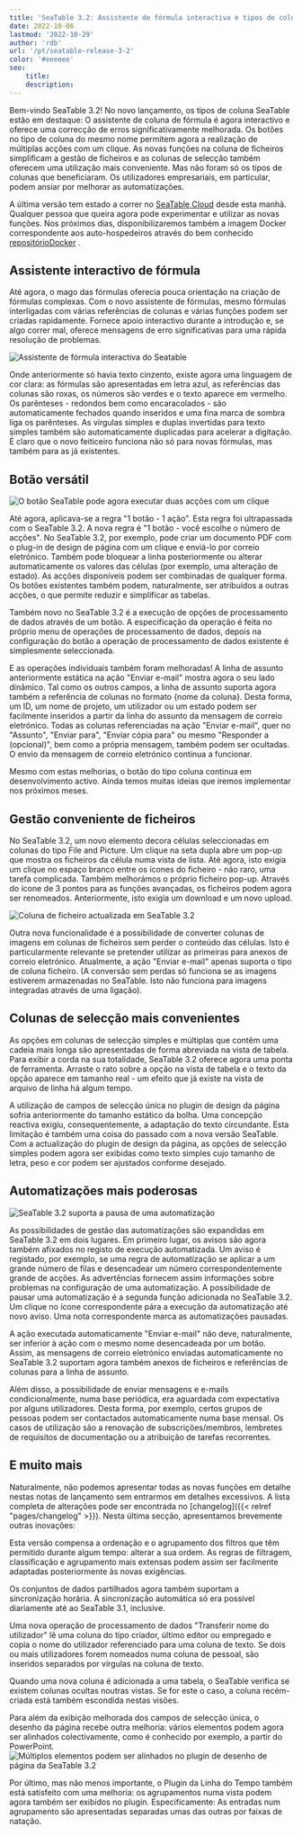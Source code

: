 ```yaml
---
title: 'SeaTable 3.2: Assistente de fórmula interactiva e tipos de colunas melhorados'
date: 2022-10-06
lastmod: '2022-10-29'
author: 'rdb'
url: '/pt/seatable-release-3-2'
color: '#eeeeee'
seo:
    title:
    description:
---
```


Bem-vindo SeaTable 3.2! No novo lançamento, os tipos de coluna SeaTable estão em destaque: O assistente de coluna de fórmula é agora interactivo e oferece uma correcção de erros significativamente melhorada. Os botões no tipo de coluna do mesmo nome permitem agora a realização de múltiplas acções com um clique. As novas funções na coluna de ficheiros simplificam a gestão de ficheiros e as colunas de selecção também oferecem uma utilização mais conveniente. Mas não foram só os tipos de colunas que beneficiaram. Os utilizadores empresariais, em particular, podem ansiar por melhorar as automatizações.

A última versão tem estado a correr no [SeaTable Cloud](https://cloud.seatable.io) desde esta manhã. Qualquer pessoa que queira agora pode experimentar e utilizar as novas funções. Nos próximos dias, disponibilizaremos também a imagem Docker correspondente aos auto-hospedeiros através do bem conhecido [repositórioDocker](https://hub.docker.com/r/seatable/seatable-enterprise/tags) .

## Assistente interactivo de fórmula

Até agora, o mago das fórmulas oferecia pouca orientação na criação de fórmulas complexas. Com o novo assistente de fórmulas, mesmo fórmulas interligadas com várias referências de colunas e várias funções podem ser criadas rapidamente. Fornece apoio interactivo durante a introdução e, se algo correr mal, oferece mensagens de erro significativas para uma rápida resolução de problemas.

![Assistente de fórmula interactiva do Seatable](SeaTable3.2_FormulaWizard.png)

Onde anteriormente só havia texto cinzento, existe agora uma linguagem de cor clara: as fórmulas são apresentadas em letra azul, as referências das colunas são roxas, os números são verdes e o texto aparece em vermelho. Os parênteses - redondos bem como encaracolados - são automaticamente fechados quando inseridos e uma fina marca de sombra liga os parênteses. As vírgulas simples e duplas invertidas para texto simples também são automaticamente duplicadas para acelerar a digitação. É claro que o novo feiticeiro funciona não só para novas fórmulas, mas também para as já existentes.

## Botão versátil

![O botão SeaTable pode agora executar duas acções com um clique](SeaTable3.2_ButtonColumn.png)

Até agora, aplicava-se a regra "1 botão - 1 ação". Esta regra foi ultrapassada com o SeaTable 3.2. A nova regra é "1 botão - você escolhe o número de acções". No SeaTable 3.2, por exemplo, pode criar um documento PDF com o plug-in de design de página com um clique e enviá-lo por correio eletrónico. Também pode bloquear a linha posteriormente ou alterar automaticamente os valores das células (por exemplo, uma alteração de estado). As acções disponíveis podem ser combinadas de qualquer forma. Os botões existentes também podem, naturalmente, ser atribuídos a outras acções, o que permite reduzir e simplificar as tabelas.

Também novo no SeaTable 3.2 é a execução de opções de processamento de dados através de um botão. A especificação da operação é feita no próprio menu de operações de processamento de dados, depois na configuração do botão a operação de processamento de dados existente é simplesmente seleccionada.

E as operações individuais também foram melhoradas! A linha de assunto anteriormente estática na ação "Enviar e-mail" mostra agora o seu lado dinâmico. Tal como os outros campos, a linha de assunto suporta agora também a referência de colunas no formato {nome da coluna}. Desta forma, um ID, um nome de projeto, um utilizador ou um estado podem ser facilmente inseridos a partir da linha do assunto da mensagem de correio eletrónico. Todas as colunas referenciadas na ação "Enviar e-mail", quer no "Assunto", "Enviar para", "Enviar cópia para" ou mesmo "Responder a (opcional)", bem como a própria mensagem, também podem ser ocultadas. O envio da mensagem de correio eletrónico continua a funcionar.

Mesmo com estas melhorias, o botão do tipo coluna continua em desenvolvimento activo. Ainda temos muitas ideias que iremos implementar nos próximos meses.

## Gestão conveniente de ficheiros

No SeaTable 3.2, um novo elemento decora células seleccionadas em colunas do tipo File and Picture. Um clique na seta dupla abre um pop-up que mostra os ficheiros da célula numa vista de lista. Até agora, isto exigia um clique no espaço branco entre os ícones do ficheiro - não raro, uma tarefa complicada. Também melhorámos o próprio ficheiro pop-up. Através do ícone de 3 pontos para as funções avançadas, os ficheiros podem agora ser renomeados. Anteriormente, isto exigia um download e um novo upload.

![Coluna de ficheiro actualizada em SeaTable 3.2](SeaTable3.2_FileColumn.png)

Outra nova funcionalidade é a possibilidade de converter colunas de imagens em colunas de ficheiros sem perder o conteúdo das células. Isto é particularmente relevante se pretender utilizar as primeiras para anexos de correio eletrónico. Atualmente, a ação "Enviar e-mail" apenas suporta o tipo de coluna ficheiro. (A conversão sem perdas só funciona se as imagens estiverem armazenadas no SeaTable. Isto não funciona para imagens integradas através de uma ligação).

## Colunas de selecção mais convenientes

As opções em colunas de selecção simples e múltiplas que contêm uma cadeia mais longa são apresentadas de forma abreviada na vista de tabela. Para exibir a corda na sua totalidade, SeaTable 3.2 oferece agora uma ponta de ferramenta. Arraste o rato sobre a opção na vista de tabela e o texto da opção aparece em tamanho real - um efeito que já existe na vista de arquivo de linha há algum tempo.

A utilização de campos de selecção única no plugin de design da página sofria anteriormente do tamanho estático da bolha. Uma concepção reactiva exigiu, consequentemente, a adaptação do texto circundante. Esta limitação é também uma coisa do passado com a nova versão SeaTable. Com a actualização do plugin de design da página, as opções de selecção simples podem agora ser exibidas como texto simples cujo tamanho de letra, peso e cor podem ser ajustados conforme desejado.

## Automatizações mais poderosas

![SeaTable 3.2 suporta a pausa de uma automatização](SeaTable3.2_PauseAutomations_400x361.png)

As possibilidades de gestão das automatizações são expandidas em SeaTable 3.2 em dois lugares. Em primeiro lugar, os avisos são agora também afixados no registo de execução automatizada. Um aviso é registado, por exemplo, se uma regra de automatização se aplicar a um grande número de filas e desencadear um número correspondentemente grande de acções. As advertências fornecem assim informações sobre problemas na configuração de uma automatização. A possibilidade de pausar uma automatização é a segunda função adicionada no SeaTable 3.2. Um clique no ícone correspondente pára a execução da automatização até novo aviso. Uma nota correspondente marca as automatizações pausadas.

A ação executada automaticamente "Enviar e-mail" não deve, naturalmente, ser inferior à ação com o mesmo nome desencadeada por um botão. Assim, as mensagens de correio eletrónico enviadas automaticamente no SeaTable 3.2 suportam agora também anexos de ficheiros e referências de colunas para a linha de assunto.

Além disso, a possibilidade de enviar mensagens e e-mails condicionalmente, numa base periódica, era aguardada com expectativa por alguns utilizadores. Desta forma, por exemplo, certos grupos de pessoas podem ser contactados automaticamente numa base mensal. Os casos de utilização são a renovação de subscrições/membros, lembretes de requisitos de documentação ou a atribuição de tarefas recorrentes.

## E muito mais

Naturalmente, não podemos apresentar todas as novas funções em detalhe nestas notas de lançamento sem entrarmos em detalhes excessivos. A lista completa de alterações pode ser encontrada no [changelog]({{< relref "pages/changelog" >}}). Nesta última secção, apresentamos brevemente outras inovações:

Esta versão compensa a ordenação e o agrupamento dos filtros que têm permitido durante algum tempo: alterar a sua ordem. As regras de filtragem, classificação e agrupamento mais extensas podem assim ser facilmente adaptadas posteriormente às novas exigências.

Os conjuntos de dados partilhados agora também suportam a sincronização horária. A sincronização automática só era possível diariamente até ao SeaTable 3.1, inclusive.

Uma nova operação de processamento de dados "Transferir nome do utilizador" lê uma coluna do tipo criador, último editor ou empregado e copia o nome do utilizador referenciado para uma coluna de texto. Se dois ou mais utilizadores forem nomeados numa coluna de pessoal, são inseridos separados por vírgulas na coluna de texto.

Quando uma nova coluna é adicionada a uma tabela, o SeaTable verifica se existem colunas ocultas noutras vistas. Se for este o caso, a coluna recém-criada está também escondida nestas visões.

Para além da exibição melhorada dos campos de selecção única, o desenho da página recebe outra melhoria: vários elementos podem agora ser alinhados colectivamente, como é conhecido por exemplo, a partir do PowerPoint.  
![Múltiplos elementos podem ser alinhados no plugin de desenho de página da SeaTable 3.2](SeaTable3.2-ElementAlignment.png)

Por último, mas não menos importante, o Plugin da Linha do Tempo também está satisfeito com uma melhoria: os agrupamentos numa vista podem agora também ser exibidos no plugin. Especificamente: As entradas num agrupamento são apresentadas separadas umas das outras por faixas de natação.
